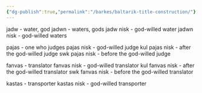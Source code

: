 ```yaml
---
{"dg-publish":true,"permalink":"/barkes/baltarik-title-construction/"}
---
```


jadw - water, god
jadwn - waters, gods
jadw nisk - god-willed water
jadwn nisk - god-willed waters

pajas - one who judges
pajas nisk - god-willed judge
kul pajas nisk - after the god-willed judge
swk pajas nisk - before the god-willed judge

fanvas - translator
fanvas nisk - god-willed translator
kul fanvas nisk - after the god-willed translator
swk fanvas nisk - before the god-willed translator

kastas - transporter
kastas nisk - god-willed transporter